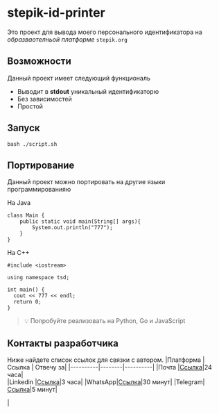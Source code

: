 # stepik-id-printer
Это проект для вывода моего персонального идентификатора на *образваотелньой платформе* `stepik.org`
## Возможности
Данный проект имеет следующий функциональ
- Выводит в **stdout** уникальный идентификаторю
- Без зависимостей
- Простой
## Запуск
`bash ./script.sh`
## Портирование 
Данный проект можно портировать на другие языки программированияю

На Java
```
class Main {
    public static void main(String[] args){
        System.out.println("777");
    }
}
```

На C++

```
#include <iostream>

using namespace tsd;

int main() {
  cout << 777 << endl;
  return 0;
}
```
> 💡 Попробуйте реализовать на Python, Go и JavaScript
## Контакты разработчика
Ниже найдете список ссылок для связки с автором.
|Платформа | Ссылка | Отвечу за|
|----------|--------|----------|
|Почта     |[Ссылка](https://mail.google.com)|24 часа|                         
|Linkedin  |[Ссылка](https://www.linkedin.com)|3 часа|
|WhatsApp|[Ссылка](https://itsfoss.com/apt-get-linux-guide/)|30 минут|
|Telegram|[Ссылка](https://itsfoss.com/apt-get-linux-guide/)|5 минут|



|
